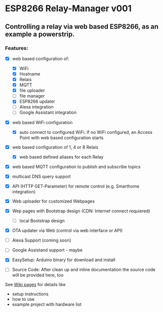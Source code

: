 # ESP8266 Relay-Manager v001

## Controlling a relay via web based ESP8266, as an example a powerstrip.

### Features:

- [x] web based configuration of:
  - [x] WiFi
  - [x] Hostname
  - [x] Relais
  - [x] MQTT
  - [x] file uploader
  - [ ] file manager
  - [x] ESP8266 updater
  - [ ] Alexa integration
  - [ ] Google Assistant integration
- [x] web based WiFi configuration
  - [x] auto connect to configured WiFi. If no WiFi configured, an Access Point with web based configuration starts
- [x] web based configuration of 1, 4 or 8 Relais
  - [x] web based defined aliases for each Relay
- [x] web based MQTT configuration to publish and subscribe topics
- [x] multicast DNS query support
- [x] API (HTTP GET-Parameter) for remote control (e.g. Smarthome integration)
- [x] Web uploader for customized Webpages
- [x] Wep pages with Bootstrap design (CDN: Internet connect requiered)
  - [ ] local Bootstrap design
- [x] OTA updater via Web (control via web interface or API)
- [ ] Alexa Support (coming soon)
- [ ] Google Assistand support - maybe
- [x] EasySetup: Arduino binary for download and install
- [ ] Source Code: After clean up and inline documentation the source code will be provided here, too


See [Wiki pages](https://github.com/htpbbp/ESP8266-Relay/wiki) for details like 
- setup instructions
- how to use
- example project with hardware list
